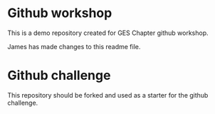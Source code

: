 # Github workshop
This is a demo repository created for GES Chapter github workshop.

James has made changes to this readme file.

# Github challenge
This repository should be forked and used as a starter for the github challenge.